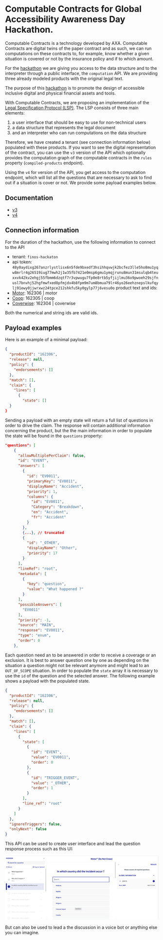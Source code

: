 
# Computable Contracts for Global Accessibility Awareness Day Hackathon.

Computable Contracts is a technology developed by AXA. Computable Contracts are digital twins of the paper contract and as such, we can run computations on these contracts to, for example, know whether a given situation is covered or not by the insurance policy and if to which amount.

For the [hackathon](https://www.finos.org/hosted-events/2023-05-18-gaad-hackathon) we are giving you access to the data structure and to the interpreter through a public interface, the `computation` API. We are providing three already modeled products with the original legal text.

The purpose of this [hackathon](https://www.finos.org/hosted-events/2023-05-18-gaad-hackathon) is to promote the design of accessible inclusive digital and physical financial assets and tools.

With Computable Contracts, we are proposing an implementation of the [Legal Specification Protocol (LSP)](https://law.stanford.edu/publications/developing-a-legal-specification-protocol-technological-considerations-and-requirements/). The LSP consists of three main elements:
1.  a user interface that should be easy to use for non-technical users
2.  a data structure that represents the legal document
3.  and an interpreter who can run computations on the data structure

Therefore, we have created a tenant (see connection information below) populated with these products. If you want to see the digital representation of the contract, you can use the `v3` version of the API which optionally provides the computation graph of the computable contracts in the `rules` property (`compiled-products` endpoint).

Using the `v4` for version of the API, you get access to the computation endpoint, which will list all the questions that are necessary to ask to find out if a situation is cover or not. We provide some payload examples below. 

## Documentation
* [v3](https://productmodeler.axa.com/api/v3/docs)
* [v4](https://productmodeler.axa.com/api/v4/docs)

## Connection information
For the duration of the hackathon, use the following information to connect to the API 

* tenant: `finos-hackaton`
* api token: `48y0aydixg267anzrlystlisx6n5fde9bxedf3hsihhqvwjk2bcfez3lle5ho8mu1yqw8mrlr4g26519iug77mwh2j1w35fb7421e0msp6gmu1ymqjrunu8mun31msulqb4teuxxvk42kv2ehgj55fbmm6dzqtf7r3vpwugu7fp0e8rtb5yfjijlmu36o9pwoeh29sjfnusl7bnvhj52hgfmwfxed8pfmjdx4b8fpm9m7um8bmua79lr46yo26eehznepslkufqylj91ewy0jjwrxwz24tpce212shkfu5ky0gylp77j6vesu0o`
product text and ids: 
* [Motor](./motor.pdf): 162306 | motor
* [Coop](./coop.pdf): 162305 | coop
* [Coverwise](./coverwise.pdf): 162304 | coverwise

Both the numerical and string ids are valid ids.

## Payload examples
Here is an example of a minimal payload:
```json
{
  "productId": "162306",
  "release": null,
  "policy": {
    "endorsements": []
  },
  "match": [],
  "claim": {
    "lines": [
      {
        "state": []
  }
}
```
Sending a payload with an empty state will return a full list of questions in order to drive the claim. The response will contain additional information concerning the product, but the the main information in order to populate the state will be found in the `questions` property:

```json
"questions": [
    {
      "allowMultiplePerClaim": false,
      "id": "EVENT",
      "answers": [
        {
          "id": "EV0011",
          "primaryKey": "EV0011",
          "displayName": "Accident",
          "priority": 1,
          "columns": {
            "id": "EV0011",
            "Category": "Breakdown",
            "en": "Accident",
            "fr": "Accident"
          }
        },
        {...}, // truncated
        {
          "id": "_OTHER",
          "displayName": "Other",
          "priority": 17
        }
      ],
      "lineRef": "root",
      "metadata": [
        {
          "key": "question",
          "value": "What happened ?"
        }
      ],
      "possibleAnswers": [
        "EV0011"
      ],
      "priority": -1,
      "source": "MAIN",
      "response": "EV0011",
      "type": "enum",
      "order": 0
    },
```
Each question need an to be answered in order to receive a coverage or an exclusion. It is best to answer question one by one as depending on the situation a question might not be relevant anymore and might lead to an `OUT_OF_SCOPE` situation. In order to populate the `state` array it is necessary to use the `id` of the question and the selected answer. The following example shows a payload with the populated state.

```json
{
  "productId": "162306",
  "release": null,
  "policy": {
    "endorsements": []
  },
  "match": [],
  "claim": {
    "lines": [
      {
        "state": [
          {
            "id": "EVENT",
            "value": "EV0011",
            "order": 0
          },
          {
            "id": "TRIGGER_EVENT",
            "value": "_OTHER",
            "order": 1
          }
        ],
        "line_ref": "root"
      }
    ]
  },
  "ignoreTriggers": false,
  "onlyNext": false
}
```

This API can be used to create user interface and lead the question response process such as this UI:

![](./img/widget.png)

But can also be used to lead a the discussion in a voice bot or anything else you can imagine. 